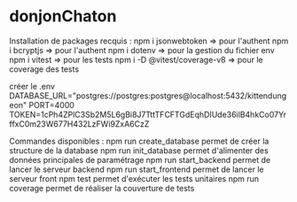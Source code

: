 # donjonChaton

Installation de packages recquis :
npm i jsonwebtoken => pour l'authent
npm i bcryptjs => pour l'authent
npm i dotenv => pour la gestion du fichier env
npm i vitest => pour les tests
npm i -D @vitest/coverage-v8 => pour le coverage des tests

créer le .env
DATABASE_URL="postgres://postgres:postgres@localhost:5432/kittendungeon"
PORT=4000
TOKEN=1cPh4ZPlC3Sb2M5L6gBi8J7TttTFCFTGdEqhDIUde36ilB4hkCo07YrffxC0m23W677H432LzFWi9ZxA6CzZ

Commandes disponibles :
npm run create_database permet de créer la structure de la database
npm run init_database permet d'alimenter des données principales de paramétrage
npm run start_backend permet de lancer le serveur backend
npm run start_frontend permet de lancer le serveur front
npm test permet d'exécuter les tests unitaires
npm run coverage permet de réaliser la couverture de tests
 